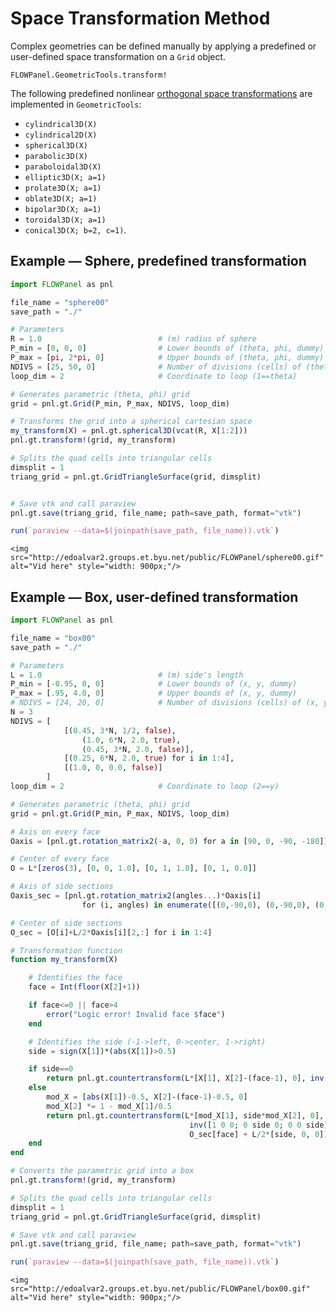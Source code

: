 # Space Transformation Method

Complex geometries can be defined manually by applying a predefined or user-defined space transformation on a `Grid` object.

```@docs
FLOWPanel.GeometricTools.transform!
```

The following predefined nonlinear [orthogonal space transformations](https://en.wikipedia.org/wiki/Orthogonal_coordinates) are implemented in `GeometricTools`:
* `cylindrical3D(X)`
* `cylindrical2D(X)`
* `spherical3D(X)`
* `parabolic3D(X)`
* `paraboloidal3D(X)`
* `elliptic3D(X; a=1)`
* `prolate3D(X; a=1)`
* `oblate3D(X; a=1)`
* `bipolar3D(X; a=1)`
* `toroidal3D(X; a=1)`
* `conical3D(X; b=2, c=1)`.

## Example — Sphere, predefined transformation
```julia
import FLOWPanel as pnl

file_name = "sphere00"
save_path = "./"

# Parameters
R = 1.0                          # (m) radius of sphere
P_min = [0, 0, 0]                # Lower bounds of (theta, phi, dummy)
P_max = [pi, 2*pi, 0]            # Upper bounds of (theta, phi, dummy)
NDIVS = [25, 50, 0]              # Number of divisions (cells) of (theta, phi, dummy)
loop_dim = 2                     # Coordinate to loop (1==theta)

# Generates parametric (theta, phi) grid
grid = pnl.gt.Grid(P_min, P_max, NDIVS, loop_dim)

# Transforms the grid into a spherical cartesian space
my_transform(X) = pnl.gt.spherical3D(vcat(R, X[1:2]))
pnl.gt.transform!(grid, my_transform)

# Splits the quad cells into triangular cells
dimsplit = 1
triang_grid = pnl.gt.GridTriangleSurface(grid, dimsplit)


# Save vtk and call paraview
pnl.gt.save(triang_grid, file_name; path=save_path, format="vtk")

run(`paraview --data=$(joinpath(save_path, file_name)).vtk`)
```
```@raw html
<img src="http://edoalvar2.groups.et.byu.net/public/FLOWPanel/sphere00.gif" alt="Vid here" style="width: 900px;"/>
```


## Example — Box, user-defined transformation
```julia
import FLOWPanel as pnl

file_name = "box00"
save_path = "./"

# Parameters
L = 1.0                          # (m) side's length
P_min = [-0.95, 0, 0]            # Lower bounds of (x, y, dummy)
P_max = [.95, 4.0, 0]            # Upper bounds of (x, y, dummy)
# NDIVS = [24, 20, 0]            # Number of divisions (cells) of (x, y, dummy)
N = 3
NDIVS = [
            [(0.45, 3*N, 1/2, false),
                (1.0, 6*N, 2.0, true),
                (0.45, 3*N, 2.0, false)],
            [(0.25, 6*N, 2.0, true) for i in 1:4],
            [(1.0, 0, 0.0, false)]
        ]
loop_dim = 2                     # Coordinate to loop (2==y)

# Generates parametric (theta, phi) grid
grid = pnl.gt.Grid(P_min, P_max, NDIVS, loop_dim)

# Axis on every face
Oaxis = [pnl.gt.rotation_matrix2(-a, 0, 0) for a in [90, 0, -90, -180]]

# Center of every face
O = L*[zeros(3), [0, 0, 1.0], [0, 1, 1.0], [0, 1, 0.0]]

# Axis of side sections
Oaxis_sec = [pnl.gt.rotation_matrix2(angles...)*Oaxis[i]
                for (i, angles) in enumerate([(0,-90,0), (0,-90,0), (0,-90,0), (0,-90,0)])]

# Center of side sections
O_sec = [O[i]+L/2*Oaxis[i][2,:] for i in 1:4]

# Transformation function
function my_transform(X)

    # Identifies the face
    face = Int(floor(X[2]+1))

    if face<=0 || face>4
        error("Logic error! Invalid face $face")
    end

    # Identifies the side (-1->left, 0->center, 1->right)
    side = sign(X[1])*(abs(X[1])>0.5)

    if side==0
        return pnl.gt.countertransform(L*[X[1], X[2]-(face-1), 0], inv(Oaxis[face]), O[face])
    else
        mod_X = [abs(X[1])-0.5, X[2]-(face-1)-0.5, 0]
        mod_X[2] *= 1 - mod_X[1]/0.5
        return pnl.gt.countertransform(L*[mod_X[1], side*mod_X[2], 0],
                                        inv([1 0 0; 0 side 0; 0 0 side]*Oaxis_sec[face]),
                                        O_sec[face] + L/2*[side, 0, 0])
    end
end

# Converts the parametric grid into a box
pnl.gt.transform!(grid, my_transform)

# Splits the quad cells into triangular cells
dimsplit = 1
triang_grid = pnl.gt.GridTriangleSurface(grid, dimsplit)

# Save vtk and call paraview
pnl.gt.save(triang_grid, file_name; path=save_path, format="vtk")

run(`paraview --data=$(joinpath(save_path, file_name)).vtk`)
```
```@raw html
<img src="http://edoalvar2.groups.et.byu.net/public/FLOWPanel/box00.gif" alt="Vid here" style="width: 900px;"/>
```
